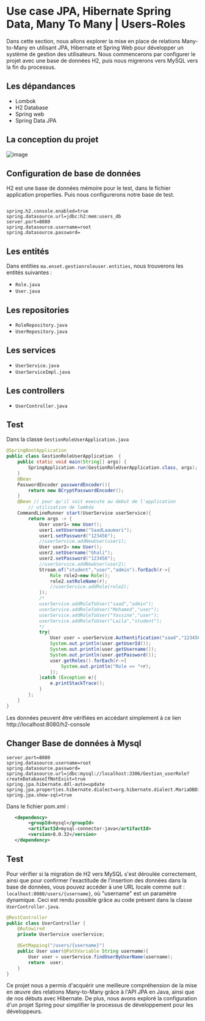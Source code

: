 # Use case JPA, Hibernate Spring Data, Many To Many | Users-Roles

Dans cette section, nous allons explorer la mise en place de relations Many-to-Many en utilisant JPA, Hibernate et Spring Web pour développer un système de gestion des utilisateurs. Nous commencerons par configurer le projet avec une base de données H2, puis nous migrerons vers MySQL vers la fin du processus.

## Les dépandances

- Lombok
- H2 Database
- Spring web
- Spring Data JPA

## La conception du projet

![image](https://user-images.githubusercontent.com/48890714/230082393-48d4f6c5-6dbf-4adc-8d3c-ddc784623d30.png)

## Configuration de base de données

H2 est une base de données mémoire pour le test, dans le fichier application properties. Puis nous configurerons notre base de test.

``` properties

spring.h2.console.enabled=true
spring.datasource.url=jdbc:h2:mem:users_db
server.port=8080
spring.datasource.username=root
spring.datasource.password=

```

## Les entités

Dans entities ```ma.enset.gestionroleuser.entities```, nous trouverons les entités suivantes :

- ```Role.java```
- ```User.java```

## Les repositories

- ```RoleRepository.java```
- ```UserRepository.java```

## Les services

- ```UserService.java```
- ```UserServiceImpl.java```

## Les controllers

- ```UserController.java```

## Test

Dans la classe ```GestionRoleUserApplication.java``` 

``` java
@SpringBootApplication
public class GestionRoleUserApplication  {
    public static void main(String[] args) {
        SpringApplication.run(GestionRoleUserApplication.class, args);
    }
    @Bean
    PasswordEncoder passwordEncoder(){
        return new BCryptPasswordEncoder();
    }
    @Bean // pour qu'il soit execute au debut de l'application
        // utilisation de lambda
    CommandLineRunner start(UserService userService){
        return args -> {
            User user1= new User();
            user1.setUsername("SaadLaaumari");
            user1.setPassword("123456");
            //userService.addNewUser(user1);
            User user2= new User();
            user2.setUsername("Ghali");
            user2.setPassword("123456");
            //userService.addNewUser(user2);
            Stream.of("student","user","admin").forEach(r->{
                Role role2=new Role();
                role2.setRoleName(r);
                //userService.addRole(role2);
            });
            /*
            userService.addRoleToUser("saad","admin");
            userService.addRoleToUser("Mohamed","user");
            userService.addRoleToUser("Yassine","user");
            userService.addRoleToUser("Laila","student");
            */
            try{
                User user = userService.Authentification("saad","123456");
                System.out.println(user.getUserId());
                System.out.println(user.getUsername());
                System.out.println(user.getPassword());
                user.getRoles().forEach(r->{
                    System.out.println("Role => "+r);
                });
            }catch (Exception e){
                e.printStackTrace();
            }
        };
    }
}
```

Les données peuvent être vérifiées en accédant simplement à ce lien http://localhost:8080/h2-console

## Changer Base de données à Mysql

``` properties
server.port=8080
spring.datasource.username=root
spring.datasource.password=
spring.datasource.url=jdbc:mysql://localhost:3306/Gestion_userRole?createDatabaseIfNotExist=true
spring.jpa.hibernate.ddl-auto=update
spring.jpa.properties.hibernate.dialect=org.hibernate.dialect.MariaDBDialect
spring.jpa.show-sql=true
```
Dans le fichier pom.xml :

``` xml
   <dependency>
        <groupId>mysql</groupId>
        <artifactId>mysql-connector-java</artifactId>
        <version>8.0.32</version>
   </dependency>
```

## Test

Pour vérifier si la migration de H2 vers MySQL s'est déroulée correctement, ainsi que pour confirmer l'exactitude de l'insertion des données dans la base de données, vous pouvez accéder à une URL locale comme suit : ```localhost:8080/users/{username}```, où "username" est un paramètre dynamique. Ceci est rendu possible grâce au code présent dans la classe ```UserController.java```.


``` java
@RestController
public class UserController {
    @Autowired
    private UserService userService;

    @GetMapping("/users/{username}")
    public User user(@PathVariable String username){
        User user = userService.findUserByUserName(username);
        return  user;
    }
}
```
Ce projet nous a permis d'acquérir une meilleure compréhension de la mise en œuvre des relations Many-to-Many grâce à l'API JPA en Java, ainsi que de nos débuts avec Hibernate. De plus, nous avons exploré la configuration d'un projet Spring pour simplifier le processus de développement pour les développeurs.